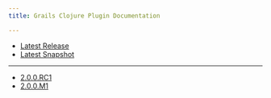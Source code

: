 ```yaml
---
title: Grails Clojure Plugin Documentation

---
```

- [Latest Release](http://grails-plugins.github.io/clojure/latest/)
- [Latest Snapshot](http://grails-plugins.github.io/clojure/snapshot/)

---
- [2.0.0.RC1](http://grails-plugins.github.io/clojure/2.0.0.RC1/)
- [2.0.0.M1](http://grails-plugins.github.io/clojure/2.0.0.M1/)
